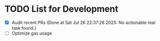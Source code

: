 # TODO List for Development

- [x] Audit recent PRs  (Done at Sat Jul 26 22:37:28 2025: No actionable real task found.)
- [ ] Optimize gas usage
